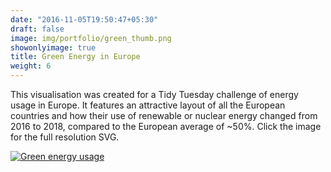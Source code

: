 ```yaml
---
date: "2016-11-05T19:50:47+05:30"
draft: false
image: img/portfolio/green_thumb.png
showonlyimage: true
title: Green Energy in Europe
weight: 6
---
```


This visualisation was created for a Tidy Tuesday challenge of energy usage in Europe. <!--more-->It features an attractive layout of all the European countries and how their use of renewable or nuclear energy changed from 2016 to 2018, compared to the European average of ~50%. Click the image for the full resolution SVG.

[![Green energy usage](https://willdebras.github.io/viz/img/portfolio/green_thumb.png)](https://willdebras.github.io/viz/img/portfolio/green.svg)

